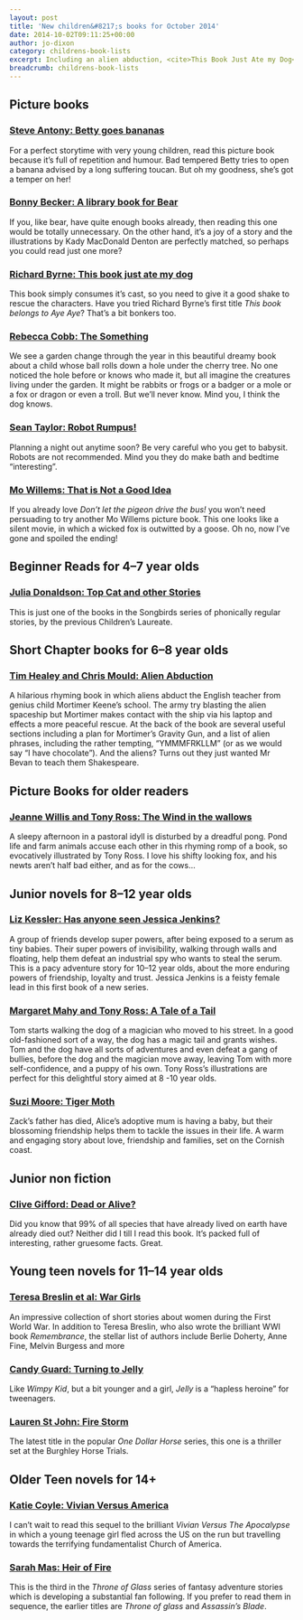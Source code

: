 ```yaml
---
layout: post
title: 'New children&#8217;s books for October 2014'
date: 2014-10-02T09:11:25+00:00
author: jo-dixon
category: childrens-book-lists
excerpt: Including an alien abduction, <cite>This Book Just Ate my Dog</cite> and a thriller at the Burghley horse trials.
breadcrumb: childrens-book-lists
---
```

## Picture books

### [Steve Antony: Betty goes bananas](https://suffolk.spydus.co.uk/cgi-bin/spydus.exe/ENQ/OPAC/BIBENQ/3951951?QRY=CTIBIB%3C%20IRN%2839647624%29&QRYTEXT=Betty%20goes%20bananas)

For a perfect storytime with very young children, read this picture book because it’s full of repetition and humour. Bad tempered Betty tries to open a banana advised by a long suffering toucan. But oh my goodness, she’s got a temper on her!

### [Bonny Becker: A library book for Bear](https://suffolk.spydus.co.uk/cgi-bin/spydus.exe/ENQ/OPAC/BIBENQ/3952144?QRY=CTIBIB%3C%20IRN%2839946995%29&QRYTEXT=A%20library%20book%20for%20Bear)

If you, like bear, have quite enough books already, then reading this one would be totally unnecessary. On the other hand, it’s a joy of a story and the illustrations by Kady MacDonald Denton are perfectly matched, so perhaps you could read just one more?

### [Richard Byrne: This book just ate my dog](https://suffolk.spydus.co.uk/cgi-bin/spydus.exe/ENQ/OPAC/BIBENQ/3952219?QRY=CTIBIB%3C%20IRN%2837689749%29&QRYTEXT=This%20book%20just%20ate%20my%20dog!)

This book simply consumes it’s cast, so you need to give it a good shake to rescue the characters. Have you tried Richard Byrne’s first title <cite>This book belongs to Aye Aye</cite>? That’s a bit bonkers too.

### [Rebecca Cobb: The Something](https://suffolk.spydus.co.uk/cgi-bin/spydus.exe/ENQ/OPAC/BIBENQ/3952347?QRY=CTIBIB%3C%20IRN%2838546130%29&QRYTEXT=The%20something)

We see a garden change through the year in this beautiful dreamy book about a child whose ball rolls down a hole under the cherry tree. No one noticed the hole before or knows who made it, but all imagine the creatures living under the garden. It might be rabbits or frogs or a badger or a mole or a fox or dragon or even a troll. But we’ll never know. Mind you, I think the dog knows.

### [Sean Taylor: Robot Rumpus!](https://suffolk.spydus.co.uk/cgi-bin/spydus.exe/ENQ/OPAC/BIBENQ/3952954?QRY=CTIBIB%3C%20IRN%2826249809%29&QRYTEXT=Robot%20rumpus!)

Planning a night out anytime soon? Be very careful who you get to babysit. Robots are not recommended. Mind you they do make bath and bedtime “interesting”.

### [Mo Willems: That is Not a Good Idea](https://suffolk.spydus.co.uk/cgi-bin/spydus.exe/ENQ/OPAC/BIBENQ/3953604?QRY=CTIBIB%3C%20IRN%2824792297%29&QRYTEXT=That%20is%20NOT%20a%20good%20idea!)

If you already love <cite>Don’t let the pigeon drive the bus!</cite> you won’t need persuading to try another Mo Willems picture book. This one looks like a silent movie, in which a wicked fox is outwitted by a goose. Oh no, now I’ve gone and spoiled the ending!

## Beginner Reads for 4–7 year olds

### [Julia Donaldson: Top Cat and other Stories](https://suffolk.spydus.co.uk/cgi-bin/spydus.exe/ENQ/OPAC/BIBENQ/3953810?QRY=CTIBIB%3C%20IRN%28236618%29&QRYTEXT=Top%20cat%20and%20other%20stories)

This is just one of the books in the Songbirds series of phonically regular stories, by the previous Children’s Laureate.

## Short Chapter books for 6–8 year olds

### [Tim Healey and Chris Mould: Alien Abduction](http://suffolk.spydus.co.uk/cgi-bin/spydus.exe/ENQ/OPAC/BIBENQ/6455161?QRY=CTIBIB%3C%20IRN(1761384)&QRYTEXT=Alien%20abduction)

A hilarious rhyming book in which aliens abduct the English teacher from genius child Mortimer Keene’s school. The army try blasting the alien spaceship but Mortimer makes contact with the ship via his laptop and effects a more peaceful rescue. At the back of the book are several useful sections including a plan for Mortimer’s Gravity Gun, and a list of alien phrases, including the rather tempting, “YMMMFRKLLM” (or as we would say “I have chocolate”). And the aliens? Turns out they just wanted Mr Bevan to teach them Shakespeare.

## Picture Books for older readers

### [Jeanne Willis and Tony Ross: The Wind in the wallows](https://suffolk.spydus.co.uk/cgi-bin/spydus.exe/ENQ/OPAC/BIBENQ/3954130?QRY=CTIBIB%3C%20IRN%28545345%29&QRYTEXT=The%20wind%20in%20the%20wallows)

A sleepy afternoon in a pastoral idyll is disturbed by a dreadful pong. Pond life and farm animals accuse each other in this rhyming romp of a book, so evocatively illustrated by Tony Ross. I love his shifty looking fox, and his newts aren’t half bad either, and as for the cows…

## Junior novels for 8–12 year olds

### [Liz Kessler: Has anyone seen Jessica Jenkins?](https://suffolk.spydus.co.uk/cgi-bin/spydus.exe/ENQ/OPAC/BIBENQ/3954393?QRY=CTIBIB%3C%20IRN%2839647654%29&QRYTEXT=Has%20anyone%20seen%20Jessica%20Jenkins%3F)

A group of friends develop super powers, after being exposed to a serum as tiny babies. Their super powers of invisibility, walking through walls and floating, help them defeat an industrial spy who wants to steal the serum. This is a pacy adventure story for 10–12 year olds, about the more enduring powers of friendship, loyalty and trust. Jessica Jenkins is a feisty female lead in this first book of a new series.

### [Margaret Mahy and Tony Ross: A Tale of a Tail](https://suffolk.spydus.co.uk/cgi-bin/spydus.exe/ENQ/OPAC/BIBENQ/3954547?QRY=CTIBIB%3C%20IRN%289685818%29&QRYTEXT=Tale%20of%20a%20Tail)

Tom starts walking the dog of a magician who moved to his street. In a good old-fashioned sort of a way, the dog has a magic tail and grants wishes. Tom and the dog have all sorts of adventures and even defeat a gang of bullies, before the dog and the magician move away, leaving Tom with more self-confidence, and a puppy of his own. Tony Ross’s illustrations are perfect for this delightful story aimed at 8 -10 year olds.

### [Suzi Moore: Tiger Moth](https://suffolk.spydus.co.uk/cgi-bin/spydus.exe/ENQ/OPAC/BIBENQ/3954673?QRY=CTIBIB%3C%20IRN%2832813889%29&QRYTEXT=Tiger%20moth)

Zack’s father has died, Alice’s adoptive mum is having a baby, but their blossoming friendship helps them to tackle the issues in their life. A warm and engaging story about love, friendship and families, set on the Cornish coast.

## Junior non fiction

### [Clive Gifford: Dead or Alive?](https://suffolk.spydus.co.uk/cgi-bin/spydus.exe/ENQ/OPAC/BIBENQ/3954820?QRY=CTIBIB%3C%20IRN%2838865928%29&QRYTEXT=Dead%20or%20alive%3F)

Did you know that 99% of all species that have already lived on earth have already died out? Neither did I till I read this book. It’s packed full of interesting, rather gruesome facts. Great.

## Young teen novels for 11–14 year olds

### [Teresa Breslin et al: War Girls](https://suffolk.spydus.co.uk/cgi-bin/spydus.exe/ENQ/OPAC/BIBENQ/3955216?QRY=CTIBIB%3C%20IRN%2837214105%29&QRYTEXT=War%20girls)

An impressive collection of short stories about women during the First World War. In addition to Teresa Breslin, who also wrote the brilliant WWI book <cite>Remembrance</cite>, the stellar list of authors include Berlie Doherty, Anne Fine, Melvin Burgess and more

### [Candy Guard: Turning to Jelly](https://suffolk.spydus.co.uk/cgi-bin/spydus.exe/ENQ/OPAC/BIBENQ/3955320?QRY=CTIBIB%3C%20IRN%2838545134%29&QRYTEXT=Turning%20to%20jelly)

Like <cite>Wimpy Kid</cite>, but a bit younger and a girl, <cite>Jelly</cite> is a “hapless heroine” for tweenagers.

### [Lauren St John: Fire Storm](https://suffolk.spydus.co.uk/cgi-bin/spydus.exe/ENQ/OPAC/BIBENQ/3955880?QRY=CTIBIB%3C%20IRN%289421%29&QRYTEXT=Fire%20storm)

The latest title in the popular <cite>One Dollar Horse</cite> series, this one is a thriller set at the Burghley Horse Trials.

## Older Teen novels for 14+

### [Katie Coyle: Vivian Versus America](https://suffolk.spydus.co.uk/cgi-bin/spydus.exe/ENQ/OPAC/BIBENQ/3963842?QRY=CTIBIB%3C%20IRN%2839182309%29&QRYTEXT=Vivian%20versus%20America)

I can’t wait to read this sequel to the brilliant <cite>Vivian Versus The Apocalypse</cite> in which a young teenage girl fled across the US on the run but travelling towards the terrifying fundamentalist Church of America.

### [Sarah Mas: Heir of Fire](https://suffolk.spydus.co.uk/cgi-bin/spydus.exe/ENQ/OPAC/BIBENQ/3964777?QRY=CTIBIB%3C%20IRN%2838546201%29&QRYTEXT=Heir%20of%20fire)

This is the third in the <cite>Throne of Glass</cite> series of fantasy adventure stories which is developing a substantial fan following. If you prefer to read them in sequence, the earlier titles are <cite>Throne of glass</cite> and <cite>Assassin’s Blade</cite>.
